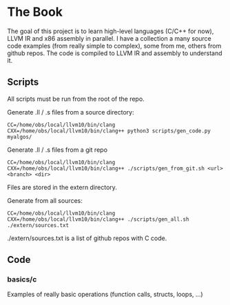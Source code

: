 # The Book

The goal of this project is to learn high-level languages (C/C++ for now), LLVM IR and x86 assembly in parallel.
I have a collection a many source code examples (from really simple to complex), some from me, others from github repos.
The code is compiled to LLVM IR and assembly to understand it.

## Scripts

All scripts must be run from the root of the repo.

Generate .ll / .s files from a source directory:
```
CC=/home/obs/local/llvm10/bin/clang CXX=/home/obs/local/llvm10/bin/clang++ python3 scripts/gen_code.py myalgos/
```

Generate .ll / .s files from a git repo
```
CC=/home/obs/local/llvm10/bin/clang CXX=/home/obs/local/llvm10/bin/clang++ ./scripts/gen_from_git.sh <url> <branch> <dir>
```

Files are stored in the extern directory.

Generate from all sources:
```
CC=/home/obs/local/llvm10/bin/clang CXX=/home/obs/local/llvm10/bin/clang++ ./scripts/gen_all.sh ./extern/sources.txt
```

./extern/sources.txt is a list of github repos with C code.

## Code

### basics/c

Examples of really basic operations (function calls, structs, loops, ...)
